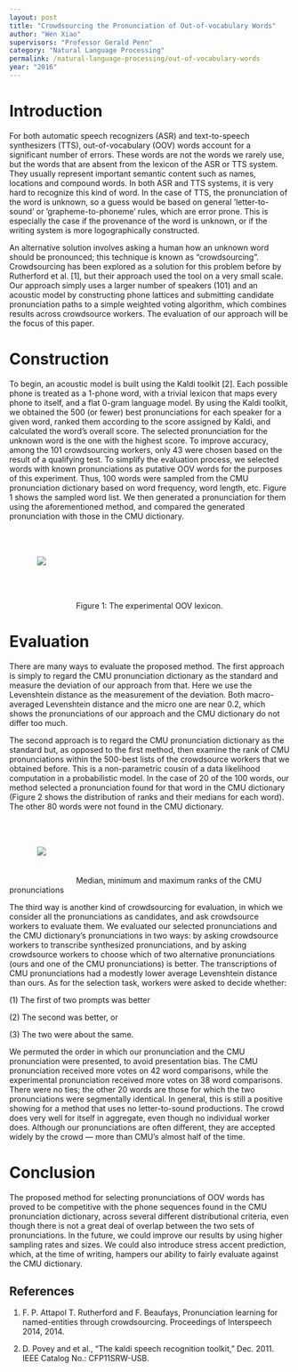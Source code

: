 ```yaml
---
layout: post
title: "Crowdsourcing the Pronunciation of Out-of-vocabulary Words"
author: "Wen Xiao"
supervisors: "Professor Gerald Penn"
category: "Natural Language Processing"
permalink: /natural-language-processing/out-of-vocabulary-words
year: "2016"
---
```


Introduction
============

For both automatic speech recognizers (ASR) and text-to-speech
synthesizers (TTS), out-of-vocabulary (OOV) words account for a
significant number of errors. These words are not the words we rarely
use, but the words that are absent from the lexicon of the ASR or TTS
system. They usually represent important semantic content such as names,
locations and compound words. In both ASR and TTS systems, it is very
hard to recognize this kind of word. In the case of TTS, the
pronunciation of the word is unknown, so a guess would be based on
general ’letter-to-sound’ or ’grapheme-to-phoneme’ rules, which are
error prone. This is especially the case if the provenance of the word
is unknown, or if the writing system is more logographically
constructed.

An alternative solution involves asking a human how an unknown word
should be pronounced; this technique is known as “crowdsourcing”.
Crowdsourcing has been explored as a solution for this problem before by
Rutherford et al. [1], but their approach used the tool on a very
small scale. Our approach simply uses a larger number of speakers (101)
and an acoustic model by constructing phone lattices and submitting
candidate pronunciation paths to a simple weighted voting algorithm,
which combines results across crowdsource workers. The evaluation of our
approach will be the focus of this paper.

Construction
============

To begin, an acoustic model is built using the Kaldi toolkit [2]. Each
possible phone is treated as a 1-phone word, with a trivial lexicon that
maps every phone to itself, and a flat 0-gram language model. By using
the Kaldi toolkit, we obtained the 500 (or fewer) best pronunciations
for each speaker for a given word, ranked them according to the score
assigned by Kaldi, and calculated the word’s overall score. The selected
pronunciation for the unknown word is the one with the highest score. To
improve accuracy, among the 101 crowdsourcing workers, only 43 were
chosen based on the result of a qualifying test. To simplify the
evaluation process, we selected words with known pronunciations as
putative OOV words for the purposes of this experiment. Thus, 100 words
were sampled from the CMU pronunciation dictionary based on word
frequency, word length, etc. Figure 1 shows the sampled word list. We
then generated a pronunciation for them using the aforementioned method,
and compared the generated pronunciation with those in the CMU
dictionary.

<img style="margin:50" src="{{ site.baseurl }}/assets/xw_words.png"/>

<p style="text-align:center">Figure 1: The experimental OOV lexicon.</p>

Evaluation
==========

There are many ways to evaluate the proposed method. The first approach
is simply to regard the CMU pronunciation dictionary as the standard and
measure the deviation of our approach from that. Here we use the
Levenshtein distance as the measurement of the deviation. Both
macro-averaged Levenshtein distance and the micro one are near 0.2,
which shows the pronunciations of our approach and the CMU dictionary do
not differ too much. 

The second approach is to regard the CMU
pronunciation dictionary as the standard but, as opposed to the first
method, then examine the rank of CMU pronunciations within the 500-best
lists of the crowdsource workers that we obtained before. This is a
non-parametric cousin of a data likelihood computation in a
probabilistic model. In the case of 20 of the 100 words, our method
selected a pronunciation found for that word in the CMU dictionary
(Figure 2 shows the distribution of ranks and their medians for each
word). The other 80 words were not found in the CMU dictionary.

<img style="margin:50" src="{{ site.baseurl }}/assets/xw_cmu_rates.png"/>
Median, minimum and maximum ranks of the CMU
pronunciations

The third way is another kind of crowdsourcing for evaluation, in which
we consider all the pronunciations as candidates, and ask crowdsource
workers to evaluate them. We evaluated our selected pronunciations and
the CMU dictionary’s pronunciations in two ways: by asking crowdsource
workers to transcribe synthesized pronunciations, and by asking
crowdsource workers to choose which of two alternative pronunciations
(ours and one of the CMU pronunciations) is better. The transcriptions
of CMU pronunciations had a modestly lower average Levenshtein distance
than ours. As for the selection task, workers were asked to decide
whether:

\(1) The first of two prompts was better

\(2) The second was better, or

\(3) The two were about the same.

We permuted the order in which our pronunciation and the CMU
pronunciation were presented, to avoid presentation bias. The CMU
pronunciation received more votes on 42 word comparisons, while the
experimental pronunciation received more votes on 38 word comparisons.
There were no ties; the other 20 words are those for which the two
pronunciations were segmentally identical. In general, this is still a
positive showing for a method that uses no letter-to-sound productions.
The crowd does very well for itself in aggregate, even though no
individual worker does. Although our pronunciations are often different,
they are accepted widely by the crowd — more than CMU’s almost half of
the time.

Conclusion
==========

The proposed method for selecting pronunciations of OOV words has proved
to be competitive with the phone sequences found in the CMU
pronunciation dictionary, across several different distributional
criteria, even though there is not a great deal of overlap between the
two sets of pronunciations. In the future, we could improve our results
by using higher sampling rates and sizes. We could also introduce stress
accent prediction, which, at the time of writing, hampers our ability to
fairly evaluate against the CMU dictionary.

References
---------

1.  F. P. Attapol T. Rutherford and F. Beaufays, Pronunciation learning for named-entities through crowdsourcing. Proceedings of Interspeech 2014, 2014.

2. D. Povey and et al.,  “The kaldi speech recognition toolkit,”  Dec. 2011. IEEE Catalog No.: CFP11SRW-USB.

